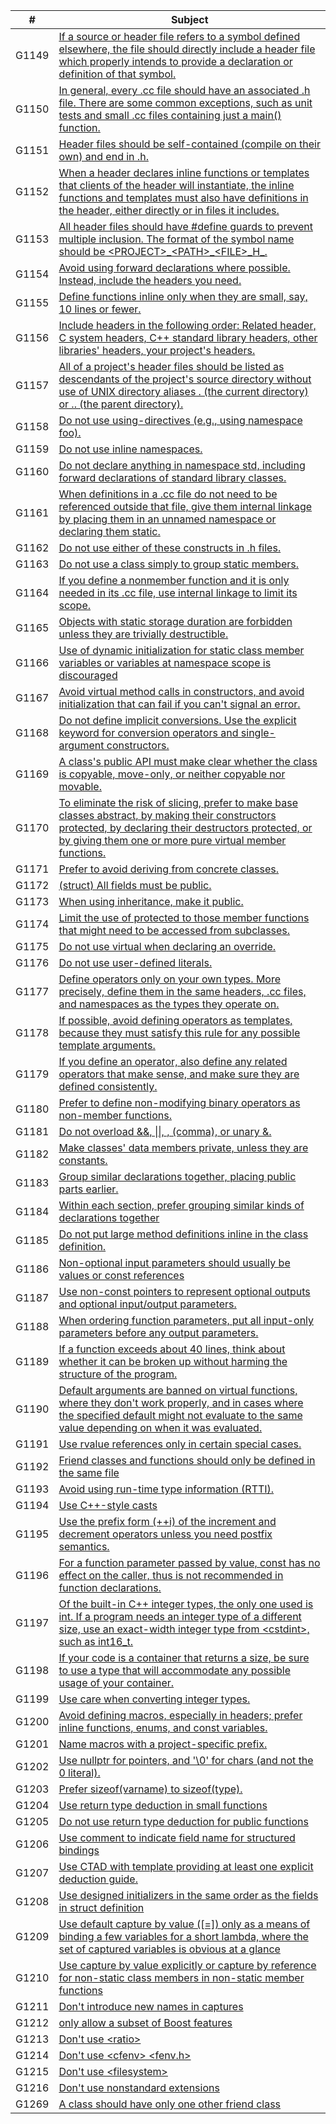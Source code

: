 | # | Subject |
| - | - |
| G1149 | [If a source or header file refers to a symbol defined elsewhere, the file should directly include a header file which properly intends to provide a declaration or definition of that symbol.](https://naive.systems/styleguide-2023.3.1.0/cppguide.html#:~:text=If%20a%20source%20or%20header%20file%20refers%20to%20a%20symbol%20defined%20elsewhere%2C%20the%20file%20should%20directly%20include%20a%20header%20file%20which%20properly%20intends%20to%20provide%20a%20declaration%20or%20definition%20of%20that%20symbol.) |
| G1150 | [In general, every .cc file should have an associated .h file. There are some common exceptions, such as unit tests and small .cc files containing just a main() function.](https://naive.systems/styleguide-2023.3.1.0/cppguide.html#:~:text=In%20general%2C%20every%20.cc%20file%20should%20have%20an%20associated%20.h%20file.%20There%20are%20some%20common%20exceptions%2C%20such%20as%20unit%20tests%20and%20small%20.cc%20files%20containing%20just%20a%20main()%20function.) |
| G1151 | [Header files should be self-contained (compile on their own) and end in .h.](https://naive.systems/styleguide-2023.3.1.0/cppguide.html#:~:text=Header%20files%20should%20be%20self%2Dcontained%20(compile%20on%20their%20own)%20and%20end%20in%20.h.) |
| G1152 | [When a header declares inline functions or templates that clients of the header will instantiate, the inline functions and templates must also have definitions in the header, either directly or in files it includes.](https://naive.systems/styleguide-2023.3.1.0/cppguide.html#:~:text=When%20a%20header%20declares%20inline%20functions%20or%20templates%20that%20clients%20of%20the%20header%20will%20instantiate%2C%20the%20inline%20functions%20and%20templates%20must%20also%20have%20definitions%20in%20the%20header%2C%20either%20directly%20or%20in%20files%20it%20includes.) |
| G1153 | [All header files should have #define guards to prevent multiple inclusion. The format of the symbol name should be \<PROJECT\>\_\<PATH\>\_\<FILE\>\_H\_.](https://naive.systems/styleguide-2023.3.1.0/cppguide.html#:~:text=All%20header%20files%20should%20have%20%23define%20guards%20to%20prevent%20multiple%20inclusion.%20The%20format%20of%20the%20symbol%20name%20should%20be%20%3CPROJECT%3E_%3CPATH%3E_%3CFILE%3E_H_.) |
| G1154 | [Avoid using forward declarations where possible. Instead, include the headers you need.](https://naive.systems/styleguide-2023.3.1.0/cppguide.html#:~:text=Avoid%20using%20forward%20declarations%20where%20possible.%20Instead%2C%20include%20the%20headers%20you%20need.) |
| G1155 | [Define functions inline only when they are small, say, 10 lines or fewer.](https://naive.systems/styleguide-2023.3.1.0/cppguide.html#:~:text=Define%20functions%20inline%20only%20when%20they%20are%20small%2C%20say%2C%2010%20lines%20or%20fewer.) |
| G1156 | [Include headers in the following order: Related header, C system headers, C++ standard library headers, other libraries' headers, your project's headers.](https://naive.systems/styleguide-2023.3.1.0/cppguide.html#:~:text=Include%20headers%20in%20the%20following%20order%3A%20Related%20header%2C%20C%20system%20headers%2C%20C%2B%2B%20standard%20library%20headers%2C%20other%20libraries%27%20headers%2C%20your%20project%27s%20headers.) |
| G1157 | [All of a project's header files should be listed as descendants of the project's source directory without use of UNIX directory aliases . (the current directory) or .. (the parent directory).](https://naive.systems/styleguide-2023.3.1.0/cppguide.html#:~:text=All%20of%20a%20project%27s%20header%20files%20should%20be%20listed%20as%20descendants%20of%20the%20project%27s%20source%20directory%20without%20use%20of%20UNIX%20directory%20aliases%20.%20(the%20current%20directory)%20or%20..%20(the%20parent%20directory).) |
| G1158 | [Do not use using-directives (e.g., using namespace foo).](https://naive.systems/styleguide-2023.3.1.0/cppguide.html#:~:text=Do%20not%20use%20using%2Ddirectives%20(e.g.%2C%20using%20namespace%20foo).) |
| G1159 | [Do not use inline namespaces.](https://naive.systems/styleguide-2023.3.1.0/cppguide.html#:~:text=Do%20not%20use%20inline%20namespaces.,-For%20unnamed%20namespaces) |
| G1160 | [Do not declare anything in namespace std, including forward declarations of standard library classes.](https://naive.systems/styleguide-2023.3.1.0/cppguide.html#:~:text=Do%20not%20declare%20anything%20in%20namespace%20std%2C%20including%20forward%20declarations%20of%20standard%20library%20classes.) |
| G1161 | [When definitions in a .cc file do not need to be referenced outside that file, give them internal linkage by placing them in an unnamed namespace or declaring them static.](https://naive.systems/styleguide-2023.3.1.0/cppguide.html#:~:text=When%20definitions%20in%20a%20.cc%20file%20do%20not%20need%20to%20be%20referenced%20outside%20that%20file%2C%20give%20them%20internal%20linkage%20by%20placing%20them%20in%20an%20unnamed%20namespace%20or%20declaring%20them%20static.) |
| G1162 | [Do not use either of these constructs in .h files.](https://naive.systems/styleguide-2023.3.1.0/cppguide.html#:~:text=Do%20not%20use%20either%20of%20these%20constructs%20in%20.h%20files.) |
| G1163 | [Do not use a class simply to group static members.](https://naive.systems/styleguide-2023.3.1.0/cppguide.html#:~:text=Do%20not%20use%20a%20class%20simply%20to%20group%20static%20members.) |
| G1164 | [If you define a nonmember function and it is only needed in its .cc file, use internal linkage to limit its scope.](https://naive.systems/styleguide-2023.3.1.0/cppguide.html#:~:text=If%20you%20define%20a%20nonmember%20function%20and%20it%20is%20only%20needed%20in%20its%20.cc%20file%2C%20use%20internal%20linkage%20to%20limit%20its%20scope.) |
| G1165 | [Objects with static storage duration are forbidden unless they are trivially destructible.](https://naive.systems/styleguide-2023.3.1.0/cppguide.html#:~:text=Objects%20with%20static%20storage%20duration%20are%20forbidden%20unless%20they%20are%20trivially%20destructible.) |
| G1166 | [Use of dynamic initialization for static class member variables or variables at namespace scope is discouraged](https://naive.systems/styleguide-2023.3.1.0/cppguide.html#:~:text=Use%20of%20dynamic%20initialization%20for%20static%20class%20member%20variables%20or%20variables%20at%20namespace%20scope%20is%20discouraged) |
| G1167 | [Avoid virtual method calls in constructors, and avoid initialization that can fail if you can't signal an error.](https://naive.systems/styleguide-2023.3.1.0/cppguide.html#:~:text=Avoid%20virtual%20method%20calls%20in%20constructors%2C%20and%20avoid%20initialization%20that%20can%20fail%20if%20you%20can%27t%20signal%20an%20error.) |
| G1168 | [Do not define implicit conversions. Use the explicit keyword for conversion operators and single-argument constructors.](https://naive.systems/styleguide-2023.3.1.0/cppguide.html#:~:text=Do%20not%20define%20implicit%20conversions.%20Use%20the%20explicit%20keyword%20for%20conversion%20operators%20and%20single%2Dargument%20constructors.) |
| G1169 | [A class's public API must make clear whether the class is copyable, move-only, or neither copyable nor movable.](https://naive.systems/styleguide-2023.3.1.0/cppguide.html#:~:text=A%20class%27s%20public%20API%20must%20make%20clear%20whether%20the%20class%20is%20copyable%2C%20move%2Donly%2C%20or%20neither%20copyable%20nor%20movable.) |
| G1170 | [To eliminate the risk of slicing, prefer to make base classes abstract, by making their constructors protected, by declaring their destructors protected, or by giving them one or more pure virtual member functions.](https://naive.systems/styleguide-2023.3.1.0/cppguide.html#:~:text=To%20eliminate%20the%20risk%20of%20slicing%2C%20prefer%20to%20make%20base%20classes%20abstract%2C%20by%20making%20their%20constructors%20protected%2C%20by%20declaring%20their%20destructors%20protected%2C%20or%20by%20giving%20them%20one%20or%20more%20pure%20virtual%20member%20functions.) |
| G1171 | [Prefer to avoid deriving from concrete classes.](https://naive.systems/styleguide-2023.3.1.0/cppguide.html#:~:text=Prefer%20to%20avoid%20deriving%20from%20concrete%20classes.) |
| G1172 | [(struct) All fields must be public.](https://naive.systems/styleguide-2023.3.1.0/cppguide.html#:~:text=All%20fields%20must%20be%20public.) |
| G1173 | [When using inheritance, make it public.](https://naive.systems/styleguide-2023.3.1.0/cppguide.html#:~:text=When%20using%20inheritance%2C%20make%20it%20public.) |
| G1174 | [Limit the use of protected to those member functions that might need to be accessed from subclasses.](https://naive.systems/styleguide-2023.3.1.0/cppguide.html#:~:text=Limit%20the%20use%20of%20protected%20to%20those%20member%20functions%20that%20might%20need%20to%20be%20accessed%20from%20subclasses.) |
| G1175 | [Do not use virtual when declaring an override.](https://naive.systems/styleguide-2023.3.1.0/cppguide.html#:~:text=Do%20not%20use%20virtual%20when%20declaring%20an%20override.) |
| G1176 | [Do not use user-defined literals.](https://naive.systems/styleguide-2023.3.1.0/cppguide.html#:~:text=Do%20not%20use%20user%2Ddefined%20literals.) |
| G1177 | [Define operators only on your own types. More precisely, define them in the same headers, .cc files, and namespaces as the types they operate on.](https://naive.systems/styleguide-2023.3.1.0/cppguide.html#:~:text=Define%20operators%20only%20on%20your%20own%20types.%20More%20precisely%2C%20define%20them%20in%20the%20same%20headers%2C%20.cc%20files%2C%20and%20namespaces%20as%20the%20types%20they%20operate%20on.) |
| G1178 | [If possible, avoid defining operators as templates, because they must satisfy this rule for any possible template arguments.](https://naive.systems/styleguide-2023.3.1.0/cppguide.html#:~:text=If%20possible%2C%20avoid%20defining%20operators%20as%20templates%2C%20because%20they%20must%20satisfy%20this%20rule%20for%20any%20possible%20template%20arguments.) |
| G1179 | [If you define an operator, also define any related operators that make sense, and make sure they are defined consistently.](https://naive.systems/styleguide-2023.3.1.0/cppguide.html#:~:text=If%20you%20define%20an%20operator%2C%20also%20define%20any%20related%20operators%20that%20make%20sense%2C%20and%20make%20sure%20they%20are%20defined%20consistently.) |
| G1180 | [Prefer to define non-modifying binary operators as non-member functions.](https://naive.systems/styleguide-2023.3.1.0/cppguide.html#:~:text=Prefer%20to%20define%20non%2Dmodifying%20binary%20operators%20as%20non%2Dmember%20functions.) |
| G1181 | [Do not overload &&, \|\|, , (comma), or unary &.](https://naive.systems/styleguide-2023.3.1.0/cppguide.html#:~:text=Do%20not%20overload%20%26%26%2C%20%7C%7C%2C%20%2C%20(comma)%2C%20or%20unary%20%26.) |
| G1182 | [Make classes' data members private, unless they are constants.](https://naive.systems/styleguide-2023.3.1.0/cppguide.html#:~:text=Make%20classes%27%20data%20members%20private%2C%20unless%20they%20are%20constants.) |
| G1183 | [Group similar declarations together, placing public parts earlier.](https://naive.systems/styleguide-2023.3.1.0/cppguide.html#:~:text=Group%20similar%20declarations%20together%2C%20placing%20public%20parts%20earlier.) |
| G1184 | [Within each section, prefer grouping similar kinds of declarations together](https://naive.systems/styleguide-2023.3.1.0/cppguide.html#:~:text=Within%20each%20section%2C%20prefer%20grouping%20similar%20kinds%20of%20declarations%20together%2C) |
| G1185 | [Do not put large method definitions inline in the class definition.](https://naive.systems/styleguide-2023.3.1.0/cppguide.html#:~:text=Do%20not%20put%20large%20method%20definitions%20inline%20in%20the%20class%20definition.) |
| G1186 | [Non-optional input parameters should usually be values or const references](https://naive.systems/styleguide-2023.3.1.0/cppguide.html#:~:text=Non%2Doptional%20input%20parameters%20should%20usually%20be%20values%20or%20const%20references%2C) |
| G1187 | [Use non-const pointers to represent optional outputs and optional input/output parameters.](https://naive.systems/styleguide-2023.3.1.0/cppguide.html#:~:text=Use%20non%2Dconst%20pointers%20to%20represent%20optional%20outputs%20and%20optional%20input/output%20parameters.) |
| G1188 | [When ordering function parameters, put all input-only parameters before any output parameters.](https://naive.systems/styleguide-2023.3.1.0/cppguide.html#:~:text=When%20ordering%20function%20parameters%2C%20put%20all%20input%2Donly%20parameters%20before%20any%20output%20parameters.) |
| G1189 | [If a function exceeds about 40 lines, think about whether it can be broken up without harming the structure of the program.](https://naive.systems/styleguide-2023.3.1.0/cppguide.html#:~:text=If%20a%20function%20exceeds%20about%2040%20lines%2C%20think%20about%20whether%20it%20can%20be%20broken%20up%20without%20harming%20the%20structure%20of%20the%20program.) |
| G1190 | [Default arguments are banned on virtual functions, where they don't work properly, and in cases where the specified default might not evaluate to the same value depending on when it was evaluated.](https://naive.systems/styleguide-2023.3.1.0/cppguide.html#:~:text=Default%20arguments%20are%20banned%20on%20virtual%20functions%2C%20where%20they%20don%27t%20work%20properly%2C%20and%20in%20cases%20where%20the%20specified%20default%20might%20not%20evaluate%20to%20the%20same%20value%20depending%20on%20when%20it%20was%20evaluated.) |
| G1191 | [Use rvalue references only in certain special cases.](https://naive.systems/styleguide-2023.3.1.0/cppguide.html#:~:text=Use%20rvalue%20references%20only%20in%20certain%20special%20cases%20listed%20below) |
| G1192 | [Friend classes and functions should only be defined in the same file](https://naive.systems/styleguide-2023.3.1.0/cppguide.html#:~:text=Friends%20should%20usually%20be%20defined%20in%20the%20same%20file%20so%20that%20the%20reader%20does%20not%20have%20to%20look%20in%20another%20file%20to%20find%20uses%20of%20the%20private%20members%20of%20a%20class.) |
| G1193 | [Avoid using run-time type information (RTTI).](https://naive.systems/styleguide-2023.3.1.0/cppguide.html#:~:text=Avoid%20using%20run%2Dtime%20type%20information%20(RTTI).) |
| G1194 | [Use C++-style casts](https://naive.systems/styleguide-2023.3.1.0/cppguide.html#:~:text=Casting-,Use%20C%2B%2B%2Dstyle%20casts,-like%20static_cast%3Cfloat) |
| G1195 | [Use the prefix form (++i) of the increment and decrement operators unless you need postfix semantics.](https://naive.systems/styleguide-2023.3.1.0/cppguide.html#:~:text=Use%20the%20prefix%20form%20(%2B%2Bi)%20of%20the%20increment%20and%20decrement%20operators%20unless%20you%20need%20postfix%20semantics.) |
| G1196 | [For a function parameter passed by value, const has no effect on the caller, thus is not recommended in function declarations.](https://naive.systems/styleguide-2023.3.1.0/cppguide.html#:~:text=For%20a%20function%20parameter%20passed%20by%20value%2C%20const%20has%20no%20effect%20on%20the%20caller%2C%20thus%20is%20not%20recommended%20in%20function%20declarations.) |
| G1197 | [Of the built-in C++ integer types, the only one used is int. If a program needs an integer type of a different size, use an exact-width integer type from \<cstdint\>, such as int16\_t.](https://naive.systems/styleguide-2023.3.1.0/cppguide.html#:~:text=Of%20the%20built%2Din%20C%2B%2B%20integer%20types%2C%20the%20only%20one%20used%20is%20int.%20If%20a%20program%20needs%20an%20integer%20type%20of%20a%20different%20size%2C%20use%20an%20exact%2Dwidth%20integer%20type%20from%20%3Ccstdint%3E%2C%20such%20as%20int16_t.) |
| G1198 | [If your code is a container that returns a size, be sure to use a type that will accommodate any possible usage of your container.](https://naive.systems/styleguide-2023.3.1.0/cppguide.html#:~:text=If%20your%20code%20is%20a%20container%20that%20returns%20a%20size%2C%20be%20sure%20to%20use%20a%20type%20that%20will%20accommodate%20any%20possible%20usage%20of%20your%20container.) |
| G1199 | [Use care when converting integer types.](https://naive.systems/styleguide-2023.3.1.0/cppguide.html#:~:text=Use%20care%20when%20converting%20integer%20types.) |
| G1200 | [Avoid defining macros, especially in headers; prefer inline functions, enums, and const variables.](https://naive.systems/styleguide-2023.3.1.0/cppguide.html#:~:text=Avoid%20defining%20macros%2C%20especially%20in%20headers%3B%20prefer%20inline%20functions%2C%20enums%2C%20and%20const%20variables.) |
| G1201 | [Name macros with a project-specific prefix.](https://naive.systems/styleguide-2023.3.1.0/cppguide.html#:~:text=Name%20macros%20with%20a%20project%2Dspecific%20prefix.) |
| G1202 | [Use nullptr for pointers, and '\0' for chars (and not the 0 literal).](https://naive.systems/styleguide-2023.3.1.0/cppguide.html#:~:text=Use%20nullptr%20for%20pointers%2C%20and%20%27%5C0%27%20for%20chars%20(and%20not%20the%200%20literal).) |
| G1203 | [Prefer sizeof(varname) to sizeof(type).](https://naive.systems/styleguide-2023.3.1.0/cppguide.html#:~:text=Prefer%20sizeof(varname)%20to%20sizeof(type).) |
| G1204 | [Use return type deduction in small functions](https://naive.systems/styleguide-2023.3.1.0/cppguide.html#:~:text=Use%20return%20type%20deduction%20(for%20both%20functions%20and%20lambdas)%20only%20if%20the%20function%20body%20has%20a%20very%20small%20number%20of%20return%20statements%2C%20and%20very%20little%20other%20code%2C%20because%20otherwise%20the%20reader%20may%20not%20be%20able%20to%20tell%20at%20a%20glance%20what%20the%20return%20type%20is.) |
| G1205 | [Do not use return type deduction for public functions](https://naive.systems/styleguide-2023.3.1.0/cppguide.html#:~:text=Furthermore%2C%20use%20it%20only%20if%20the%20function%20or%20lambda%20has%20a%20very%20narrow%20scope%2C%20because%20functions%20with%20deduced%20return%20types%20don%27t%20define%20abstraction%20boundaries%3A%20the%20implementation%20is%20the%20interface.%20In%20particular%2C%20public%20functions%20in%20header%20files%20should%20almost%20never%20have%20deduced%20return%20types.) |
| G1206 | [Use comment to indicate field name for structured bindings](https://naive.systems/styleguide-2023.3.1.0/cppguide.html#:~:text=We%20recommend%20using%20a%20comment%20to%20indicate%20the%20name%20of%20the%20underlying%20field%2C%20if%20it%20doesn%27t%20match%20the%20name%20of%20the%20binding%2C%20using%20the%20same%20syntax%20as%20for%20function%20parameter%20comments%3A) |
| G1207 | [Use CTAD with template providing at least one explicit deduction guide.](https://naive.systems/styleguide-2023.3.1.0/cppguide.html#:~:text=Do%20not%20use%20CTAD%20with%20a%20given%20template%20unless%20the%20template%27s%20maintainers%20have%20opted%20into%20supporting%20use%20of%20CTAD%20by%20providing%20at%20least%20one%20explicit%20deduction%20guide%20(all%20templates%20in%20the%20std%20namespace%20are%20also%20presumed%20to%20have%20opted%20in).) |
| G1208 | [Use designed initializers in the same order as the fields in struct definition](https://naive.systems/styleguide-2023.3.1.0/cppguide.html#:~:text=Use%20designated%20initializers%20only%20in%20the%20form%20that%20is%20compatible%20with%20the%20C%2B%2B20%20standard%3A%20with%20initializers%20in%20the%20same%20order%20as%20the%20corresponding%20fields%20appear%20in%20the%20struct%20definition.) |
| G1209 | [Use default capture by value ([=]) only as a means of binding a few variables for a short lambda, where the set of captured variables is obvious at a glance](https://naive.systems/styleguide-2023.3.1.0/cppguide.html#:~:text=Use%20default%20capture%20by%20value%20(%5B%3D%5D)%20only%20as%20a%20means%20of%20binding%20a%20few%20variables%20for%20a%20short%20lambda%2C%20where%20the%20set%20of%20captured%20variables%20is%20obvious%20at%20a%20glance%2C%20and%20which%20does%20not%20result%20in%20capturing%20this%20implicitly.) |
| G1210 | [Use capture by value explicitly or capture by reference for non-static class members in non-static member functions](https://naive.systems/styleguide-2023.3.1.0/cppguide.html#:~:text=That%20means%20that%20a%20lambda%20that%20appears%20in%20a%20non%2Dstatic%20class%20member%20function%20and%20refers%20to%20non%2Dstatic%20class%20members%20in%20its%20body%20must%20capture%20this%20explicitly%20or%20via%20%5B%26%5D.) |
| G1211 | [Don't introduce new names in captures](https://naive.systems/styleguide-2023.3.1.0/cppguide.html#:~:text=Do%20not%20use%20captures%20with%20initializers%20to%20introduce%20new%20names%2C%20or%20to%20substantially%20change%20the%20meaning%20of%20an%20existing%20name.) |
| G1212 | [only allow a subset of Boost features](https://naive.systems/styleguide-2023.3.1.0/cppguide.html#:~:text=In%20order%20to%20maintain%20a%20high%20level%20of%20readability%20for%20all%20contributors%20who%20might%20read%20and%20maintain%20code%2C%20we%20only%20allow%20an%20approved%20subset%20of%20Boost%20features) |
| G1213 | [Don't use \<ratio\>](https://naive.systems/styleguide-2023.3.1.0/cppguide.html#:~:text=Compile%2Dtime%20rational%20numbers%20(%3Cratio%3E)%2C%20because%20of%20concerns%20that%20it%27s%20tied%20to%20a%20more%20template%2Dheavy%20interface%20style.) |
| G1214 | [Don't use \<cfenv\> \<fenv.h\>](https://naive.systems/styleguide-2023.3.1.0/cppguide.html#:~:text=The%20%3Ccfenv%3E%20and%20%3Cfenv.h%3E%20headers%2C%20because%20many%20compilers%20do%20not%20support%20those%20features%20reliably.) |
| G1215 | [Don't use \<filesystem\>](https://naive.systems/styleguide-2023.3.1.0/cppguide.html#:~:text=The%20%3Cfilesystem%3E%20header%2C%20which%20does%20not%20have%20sufficient%20support%20for%20testing%2C%20and%20suffers%20from%20inherent%20security%20vulnerabilities.) |
| G1216 | [Don't use nonstandard extensions](https://naive.systems/styleguide-2023.3.1.0/cppguide.html#:~:text=Do%20not%20use%20nonstandard%20extensions.) |
| G1269 | [A class should have only one other friend class](https://naive.systems/styleguide-2023.3.1.0/cppguide.html#:~:text=Friends%20extend%2C%20but%20do%20not%20break%2C%20the%20encapsulation%20boundary%20of%20a%20class.%20In%20some%20cases%20this%20is%20better%20than%20making%20a%20member%20public%20when%20you%20want%20to%20give%20only%20one%20other%20class%20access%20to%20it.%20However%2C%20most%20classes%20should%20interact%20with%20other%20classes%20solely%20through%20their%20public%20members.) |
